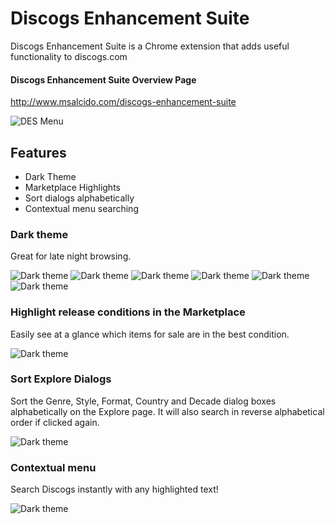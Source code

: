# Discogs Enhancement Suite
Discogs Enhancement Suite is a Chrome extension that adds useful functionality to discogs.com

#### Discogs Enhancement Suite Overview Page
<http://www.msalcido.com/discogs-enhancement-suite>

![DES Menu](http://www.msalcido.com/github/DES-shots/menu-2.png?raw=true "The DES menu preview")

## Features
* Dark Theme
* Marketplace Highlights
* Sort dialogs alphabetically
* Contextual menu searching

### Dark theme
Great for late night browsing.

![Dark theme](http://www.msalcido.com/github/DES-shots/release-profile.png?raw=true "Dark theme preview")
![Dark theme](http://www.msalcido.com/github/DES-shots/wantlist.png?raw=true "Dark theme preview")
![Dark theme](http://www.msalcido.com/github/DES-shots/add-release.png?raw=true "Add release preview")
![Dark theme](http://www.msalcido.com/github/DES-shots/groups.png?raw=true "Groups preview")
![Dark theme](http://www.msalcido.com/github/DES-shots/sell.png?raw=true "Sell preview")
![Dark theme](http://www.msalcido.com/github/DES-shots/api.png?raw=true "Api preview")

### Highlight release conditions in the Marketplace
Easily see at a glance which items for sale are in the best condition. 

![Dark theme](http://www.msalcido.com/github/DES-shots/highlights-zoom.png?raw=true "Marketplace Highlights preview")

### Sort Explore Dialogs
Sort the Genre, Style, Format, Country and Decade dialog boxes alphabetically on the Explore page. It will also search in reverse alphabetical order if clicked again.

![Dark theme](http://www.msalcido.com/github/DES-shots/sort-arrow.png?raw=true "Sorting preview")

### Contextual menu
Search Discogs instantly with any highlighted text!

![Dark theme](http://www.msalcido.com/github/DES-shots/context-menu-zoom.png?raw=true "Contextual menu preview")

